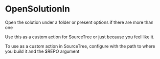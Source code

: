 OpenSolutionIn
==============

Open the solution under a folder or present options if there are more than one

Use this as a custom action for SourceTree or just because you feel like it.

To use as a custom action in SourceTree, configure with the path to where
you build it and the $REPO argument
